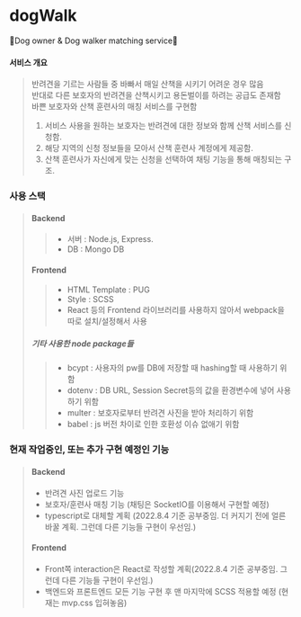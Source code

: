 # dogWalk
🐶Dog owner &amp; Dog walker matching service🐶
#### 서비스 개요
> 반려견을 기르는 사람들 중 바빠서 매일 산책을 시키기 어려운 경우 많음   
> 반대로 다른 보호자의 반려견을 산책시키고 용돈벌이를 하려는 공급도 존재함   
> 바쁜 보호자와 산책 훈련사의 매칭 서비스를 구현함   
> 1. 서비스 사용을 원하는 보호자는 반려견에 대한 정보와 함께 산책 서비스를 신청함.   
> 2. 해당 지역의 신청 정보들을 모아서 산책 훈련사 계정에게 제공함.   
> 3. 산책 훈련사가 자신에게 맞는 신청을 선택하여 채팅 기능을 통해 매칭되는 구조.   

### 사용 스택
>#### Backend
>> * 서버 : Node.js, Express.  
>> * DB : Mongo DB
>#### Frontend
>> * HTML Template : PUG  
>> * Style : SCSS   
>> * React 등의 Frontend 라이브러리를 사용하지 않아서 webpack을 따로 설치/설정해서 사용   
>##### 기타 사용한 node package들
>> * bcypt : 사용자의 pw를 DB에 저장할 때 hashing할 때 사용하기 위함   
>> * dotenv : DB URL, Session Secret등의 값을 환경변수에 넣어 사용하기 위함  
>> * multer : 보호자로부터 반려견 사진을 받아 처리하기 위함   
>> * babel : js 버전 차이로 인한 호환성 이슈 없애기 위함     

### 현재 작업중인, 또는 추가 구현 예정인 기능
> #### Backend
> * 반려견 사진 업로드 기능
> * 보호자/훈련사 매칭 기능 (채팅은 SocketIO를 이용해서 구현할 예정)
> * typescript로 대체할 계획 (2022.8.4 기준 공부중임. 더 커지기 전에 얼른 바꿀 계획. 그런데 다른 기능들 구현이 우선임.)
> #### Frontend
> * Front쪽 interaction은 React로 작성할 계획(2022.8.4 기준 공부중임. 그런데 다른 기능들 구현이 우선임.)
> * 백엔드와 프론트엔드 모든 기능 구현 후 맨 마지막에 SCSS 적용할 예정 (현재는 mvp.css 입혀놓음)





